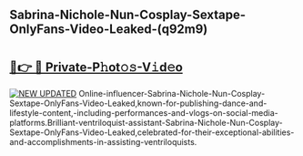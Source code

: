 ## Sabrina-Nichole-Nun-Cosplay-Sextape-OnlyFans-Video-Leaked-(q92m9)


# <h2><a href="https://mediaupload.pro?-19M">🔗👉 🔴 Private-P𝚑ot𝚘𝚜-V𝚒d𝚎o</a></h2>

[![NEW UPDATED](https://i.imgur.com/0qMVB7G.gif)](https://mediaupload.pro?-19M)
Online-influencer-Sabrina-Nichole-Nun-Cosplay-Sextape-OnlyFans-Video-Leaked,known-for-publishing-dance-and-lifestyle-content,-including-performances-and-vlogs-on-social-media-platforms.Brilliant-ventriloquist-assistant-Sabrina-Nichole-Nun-Cosplay-Sextape-OnlyFans-Video-Leaked,celebrated-for-their-exceptional-abilities-and-accomplishments-in-assisting-ventriloquists.  